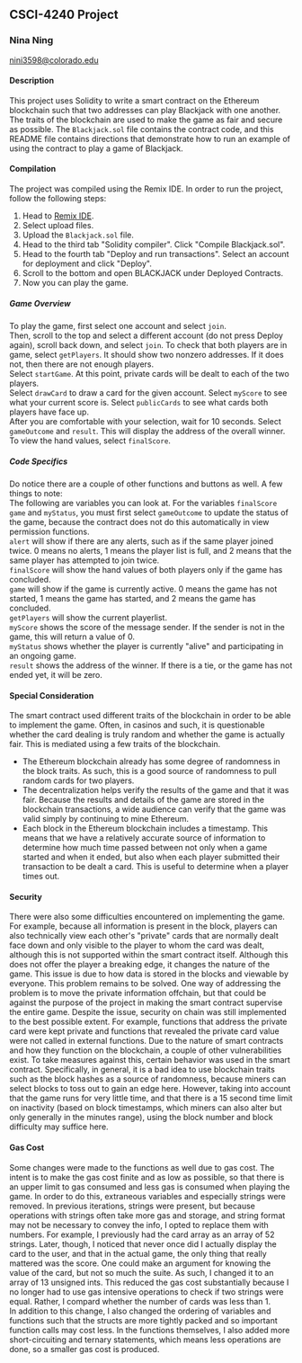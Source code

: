 ## CSCI-4240 Project
### Nina Ning
nini3598@colorado.edu
#### Description
This project uses Solidity to write a smart contract on the Ethereum blockchain such that two addresses can play Blackjack with one another. The traits of the blockchain are used to make the game as fair and secure as possible. The `Blackjack.sol` file contains the contract code, and this README file contains directions that demonstrate how to run an example of using the contract to play a game of Blackjack.  
#### Compilation
The project was compiled using the Remix IDE. In order to run the project, follow the following steps:  
1) Head to [Remix IDE](remix.ethereum.org).  
2) Select upload files.
3) Upload the `Blackjack.sol` file.
4) Head to the third tab "Solidity compiler". Click "Compile Blackjack.sol".
5) Head to the fourth tab "Deploy and run transactions". Select an account for deployment and click "Deploy".
6) Scroll to the bottom and open BLACKJACK under Deployed Contracts.
7) Now you can play the game.
##### Game Overview
To play the game, first select one account and select `join`.  
Then, scroll to the top and select a different account (do not press Deploy again), scroll back down, and select `join`. 
To check that both players are in game, select `getPlayers`. It should show two nonzero addresses. If it does not, then there are not enough players.  
Select `startGame`. At this point, private cards will be dealt to each of the two players.  
Select `drawCard` to draw a card for the given account. Select `myScore` to see what your current score is. Select `publicCards` to see what cards both players have face up.  
After you are comfortable with your selection, wait for 10 seconds. Select `gameOutcome` and `result`. This will display the address of the overall winner. To view the hand values, select `finalScore`.  
##### Code Specifics
Do notice there are a couple of other functions and buttons as well. A few things to note:  
The following are variables you can look at. For the variables `finalScore` `game` and `myStatus`, you must first select `gameOutcome` to update the status of the game, because the contract does not do this automatically in view permission functions.  
`alert` will show if there are any alerts, such as if the same player joined twice. 0 means no alerts, 1 means the player list is full, and 2 means that the same player has attempted to join twice.   
`finalScore` will show the hand values of both players only if the game has concluded.  
`game` will show if the game is currently active. 0 means the game has not started, 1 means the game has started, and 2 means the game has concluded.  
`getPlayers` will show the current playerlist.  
`myScore` shows the score of the message sender. If the sender is not in the game, this will return a value of 0.  
`myStatus` shows whether the player is currently "alive" and participating in an ongoing game.  
`result` shows the address of the winner. If there is a tie, or the game has not ended yet, it will be zero.  
#### Special Consideration
The smart contract used different traits of the blockchain in order to be able to implement the game. Often, in casinos and such, it is questionable whether the card dealing is truly random and whether the game is actually fair. This is mediated using a few traits of the blockchain.  

- The Ethereum blockchain already has some degree of randomness in the block traits. As such, this is a good source of randomness to pull random cards for two players.  
- The decentralization helps verify the results of the game and that it was fair. Because the results and details of the game are stored in the blockchain transactions, a wide audience can verify that the game was valid simply by continuing to mine Ethereum.  
- Each block in the Ethereum blockchain includes a timestamp. This means that we have a relatively accurate source of information to determine how much time passed between not only when a game started and when it ended, but also when each player submitted their transaction to be dealt a card. This is useful to determine when a player times out.  
#### Security  
There were also some difficulties encountered on implementing the game. For example, because all information is present in the block, players can also technically view each other's "private" cards that are normally dealt face down and only visible to the player to whom the card was dealt, although this is not supported within the smart contract itself. Although this does not offer the player a breaking edge, it changes the nature of the game.
This issue is due to how data is stored in the blocks and viewable by everyone. This problem remains to be solved. One way of addressing the problem is to move the private information offchain, but that could be against the purpose of the project in making the smart contract supervise the entire game. Despite the issue, security on chain was still implemented to the best possible extent. For example, functions that address the private card were kept private and functions that revealed the private card value were not called in external functions.
Due to the nature of smart contracts and how they function on the blockchain, a couple of other vulnerabilities exist. To take measures against this, certain behavior was used in the smart contract. Specifically, in general, it is a bad idea to use blockchain traits such as the block hashes as a source of randomness, because miners can select blocks to toss out to gain an edge here. However, taking into account that the game runs for very little time, and that there is a 15 second time limit on inactivity (based on block timestamps, which miners can also alter but only generally in the minutes range), using the block number and block difficulty may suffice here.  
#### Gas Cost  
Some changes were made to the functions as well due to gas cost. The intent is to make the gas cost finite and as low as possible, so that there is an upper limit to gas consumed and less gas is consumed when playing the game. In order to do this, extraneous variables and especially strings were removed. In previous iterations, strings were present, but because operations with strings often take more gas and storage, and string format may not be necessary to convey the info, I opted to replace them with numbers. For example, I previously had the card array as an array of 52 strings. Later, though, I noticed that never once did I actually display the card to the user, and that in the actual game, the only thing that really mattered was the score. One could make an argument for knowing the value of the card, but not so much the suite. As such, I changed it to an array of 13 unsigned ints. This reduced the gas cost substantially because I no longer had to use gas intensive operations to check if two strings were equal. Rather, I compard whether the number of cards was less than 1.  
In addition to this change, I also changed the ordering of variables and functions such that the structs are more tightly packed and so important function calls may cost less. In the functions themselves, I also added more short-circuiting and ternary statements, which means less operations are done, so a smaller gas cost is produced.
